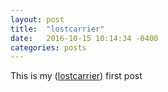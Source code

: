 ```yaml
---
layout: post
title:  "lostcarrier"
date:   2016-10-15 10:14:34 -0400
categories: posts
---
```

This is my ([lostcarrier][lostcarrier-site]) first post

[lostcarrier-site]: https://lostcarrier.github.io/
